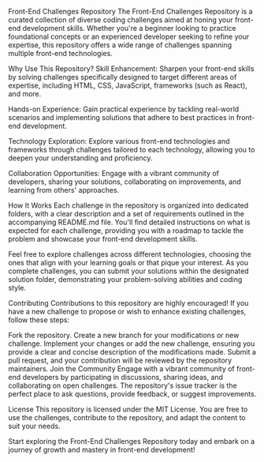 Front-End Challenges Repository
The Front-End Challenges Repository is a curated collection of diverse coding challenges aimed at honing your front-end development skills. Whether you're a beginner looking to practice foundational concepts or an experienced developer seeking to refine your expertise, this repository offers a wide range of challenges spanning multiple front-end technologies.

Why Use This Repository?
Skill Enhancement: Sharpen your front-end skills by solving challenges specifically designed to target different areas of expertise, including HTML, CSS, JavaScript, frameworks (such as React), and more.

Hands-on Experience: Gain practical experience by tackling real-world scenarios and implementing solutions that adhere to best practices in front-end development.

Technology Exploration: Explore various front-end technologies and frameworks through challenges tailored to each technology, allowing you to deepen your understanding and proficiency.

Collaboration Opportunities: Engage with a vibrant community of developers, sharing your solutions, collaborating on improvements, and learning from others' approaches.

How It Works
Each challenge in the repository is organized into dedicated folders, with a clear description and a set of requirements outlined in the accompanying README.md file. You'll find detailed instructions on what is expected for each challenge, providing you with a roadmap to tackle the problem and showcase your front-end development skills.

Feel free to explore challenges across different technologies, choosing the ones that align with your learning goals or that pique your interest. As you complete challenges, you can submit your solutions within the designated solution folder, demonstrating your problem-solving abilities and coding style.

Contributing
Contributions to this repository are highly encouraged! If you have a new challenge to propose or wish to enhance existing challenges, follow these steps:

Fork the repository.
Create a new branch for your modifications or new challenge.
Implement your changes or add the new challenge, ensuring you provide a clear and concise description of the modifications made.
Submit a pull request, and your contribution will be reviewed by the repository maintainers.
Join the Community
Engage with a vibrant community of front-end developers by participating in discussions, sharing ideas, and collaborating on open challenges. The repository's issue tracker is the perfect place to ask questions, provide feedback, or suggest improvements.

License
This repository is licensed under the MIT License. You are free to use the challenges, contribute to the repository, and adapt the content to suit your needs.

Start exploring the Front-End Challenges Repository today and embark on a journey of growth and mastery in front-end development!